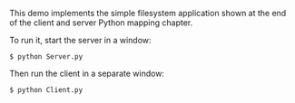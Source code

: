 This demo implements the simple filesystem application shown at the
end of the client and server Python mapping chapter.

To run it, start the server in a window:
```
$ python Server.py
```
Then run the client in a separate window:
```
$ python Client.py
```